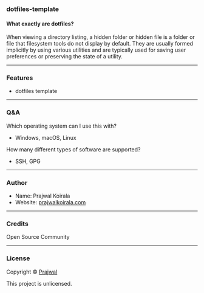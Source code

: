 ### dotfiles-template

#### What exactly are dotfiles?
When viewing a directory listing, a hidden folder or hidden file is a folder or file that filesystem tools do not display by default. They are usually formed implicitly by using various utilities and are typically used for saving user preferences or preserving the state of a utility.

---
### Features
- dotfiles template

---
### Q&A

Which operating system can I use this with?
- Windows, macOS, Linux

How many different types of software are supported?
- SSH, GPG

---
### Author
* Name: Prajwal Koirala
* Website: [prajwalkoirala.com](https://www.prajwalkoirala.com)

---	
### Credits
Open Source Community

---
### License
Copyright © [Prajwal](https://github.com/prajwal-koirala)

This project is unlicensed.
